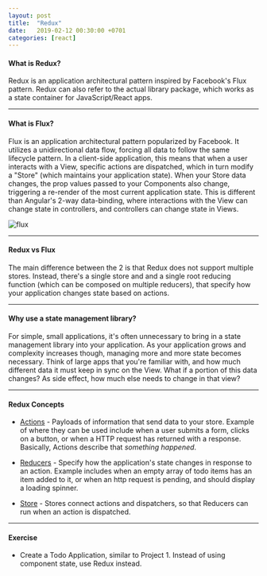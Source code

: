 ```yaml
---
layout: post
title:  "Redux"
date:   2019-02-12 00:30:00 +0701
categories: [react]
---
```


#### What is Redux?
Redux is an application architectural pattern inspired by Facebook's Flux pattern.
Redux can also refer to the actual library package, which works as a state container for JavaScript/React apps.

---

#### What is Flux?
Flux is an application architectural pattern popularized by Facebook. It utilizes a unidirectional data flow, forcing all data to follow the same lifecycle pattern. In a client-side application, this means that when a user interacts with a View, specific actions are dispatched, which in turn modify a "Store" (which maintains your application state). When your Store data changes, the prop values passed to your Components also change, triggering a re-render of the most current application state.
This is different than Angular's 2-way data-binding, where interactions with the View can change state in controllers, and controllers can change state in Views.

![flux](/COMP-2913/static/img/flux.png "Flux")

---

#### Redux vs Flux

The main difference between the 2 is that Redux does not support multiple stores. Instead, there's a single store and and a single root reducing function (which can be composed on multiple reducers), that specify how your application changes state based on actions.

---

#### Why use a state management library?

For simple, small applications, it's often unnecessary to bring in a state management library into your application. As your application grows and complexity increases though, managing more and more state becomes necessary. Think of large apps that you're familiar with, and how much different data it must keep in sync on the View. What if a portion of this data changes? As side effect, how much else needs to change in that view?

---

#### Redux Concepts

- [Actions](https://redux.js.org/docs/basics/Actions.html) - Payloads of information that send data to your store. Example of where they can be used include when a user submits a form, clicks on a button, or when a HTTP request has returned with a response. Basically, Actions describe that *something happened*.

- [Reducers](https://redux.js.org/docs/basics/Reducers.html) - Specify how the application's state changes in response to an action. Example includes when an empty array of todo items has an item added to it, or when an http request is pending, and should display a loading spinner.

- [Store](https://redux.js.org/docs/basics/Store.html) - Stores connect actions and dispatchers, so that Reducers can run when an action is dispatched.

---

#### Exercise

- Create a Todo Application, similar to Project 1. Instead of using component state, use Redux instead.
